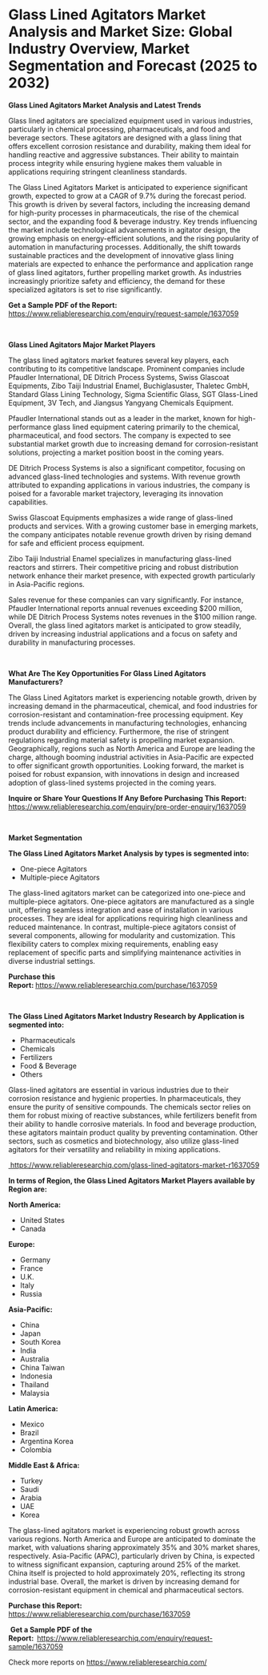 <p><h1>Glass Lined Agitators Market Analysis and Market Size: Global Industry Overview, Market Segmentation and Forecast (2025 to 2032)</h1></p><p><strong>Glass Lined Agitators Market Analysis and Latest Trends</strong></p>
<p><p>Glass lined agitators are specialized equipment used in various industries, particularly in chemical processing, pharmaceuticals, and food and beverage sectors. These agitators are designed with a glass lining that offers excellent corrosion resistance and durability, making them ideal for handling reactive and aggressive substances. Their ability to maintain process integrity while ensuring hygiene makes them valuable in applications requiring stringent cleanliness standards.</p><p>The Glass Lined Agitators Market is anticipated to experience significant growth, expected to grow at a CAGR of 9.7% during the forecast period. This growth is driven by several factors, including the increasing demand for high-purity processes in pharmaceuticals, the rise of the chemical sector, and the expanding food & beverage industry. Key trends influencing the market include technological advancements in agitator design, the growing emphasis on energy-efficient solutions, and the rising popularity of automation in manufacturing processes. Additionally, the shift towards sustainable practices and the development of innovative glass lining materials are expected to enhance the performance and application range of glass lined agitators, further propelling market growth. As industries increasingly prioritize safety and efficiency, the demand for these specialized agitators is set to rise significantly.</p></p>
<p><strong>Get a Sample PDF of the Report:&nbsp;</strong> <a href="https://www.reliableresearchiq.com/enquiry/request-sample/1637059?utm_campaign=1102&utm_medium=2&utm_source=Github&utm_content=ia&utm_term=17022025&utm_id=glass-lined-agitators">https://www.reliableresearchiq.com/enquiry/request-sample/1637059</a></p>
<p>&nbsp;</p>
<p><strong>Glass Lined Agitators Major Market Players</strong></p>
<p><p>The glass lined agitators market features several key players, each contributing to its competitive landscape. Prominent companies include Pfaudler International, DE Ditrich Process Systems, Swiss Glascoat Equipments, Zibo Taiji Industrial Enamel, Buchiglasuster, Thaletec GmbH, Standard Glass Lining Technology, Sigma Scientific Glass, SGT Glass-Lined Equipment, 3V Tech, and Jiangsus Yangyang Chemicals Equipment.</p><p>Pfaudler International stands out as a leader in the market, known for high-performance glass lined equipment catering primarily to the chemical, pharmaceutical, and food sectors. The company is expected to see substantial market growth due to increasing demand for corrosion-resistant solutions, projecting a market position boost in the coming years.</p><p>DE Ditrich Process Systems is also a significant competitor, focusing on advanced glass-lined technologies and systems. With revenue growth attributed to expanding applications in various industries, the company is poised for a favorable market trajectory, leveraging its innovation capabilities.</p><p>Swiss Glascoat Equipments emphasizes a wide range of glass-lined products and services. With a growing customer base in emerging markets, the company anticipates notable revenue growth driven by rising demand for safe and efficient process equipment.</p><p>Zibo Taiji Industrial Enamel specializes in manufacturing glass-lined reactors and stirrers. Their competitive pricing and robust distribution network enhance their market presence, with expected growth particularly in Asia-Pacific regions.</p><p>Sales revenue for these companies can vary significantly. For instance, Pfaudler International reports annual revenues exceeding $200 million, while DE Ditrich Process Systems notes revenues in the $100 million range. Overall, the glass lined agitators market is anticipated to grow steadily, driven by increasing industrial applications and a focus on safety and durability in manufacturing processes.</p></p>
<p>&nbsp;</p>
<p><strong>What Are The Key Opportunities For Glass Lined Agitators Manufacturers?</strong></p>
<p><p>The Glass Lined Agitators market is experiencing notable growth, driven by increasing demand in the pharmaceutical, chemical, and food industries for corrosion-resistant and contamination-free processing equipment. Key trends include advancements in manufacturing technologies, enhancing product durability and efficiency. Furthermore, the rise of stringent regulations regarding material safety is propelling market expansion. Geographically, regions such as North America and Europe are leading the charge, although booming industrial activities in Asia-Pacific are expected to offer significant growth opportunities. Looking forward, the market is poised for robust expansion, with innovations in design and increased adoption of glass-lined systems projected in the coming years.</p></p>
<p><strong>Inquire or Share Your Questions If Any Before Purchasing This Report:</strong> <a href="https://www.reliableresearchiq.com/enquiry/pre-order-enquiry/1637059?utm_campaign=1102&utm_medium=2&utm_source=Github&utm_content=ia&utm_term=17022025&utm_id=glass-lined-agitators">https://www.reliableresearchiq.com/enquiry/pre-order-enquiry/1637059</a></p>
<p>&nbsp;</p>
<p><strong>Market Segmentation</strong></p>
<p><strong>The Glass Lined Agitators Market Analysis by types is segmented into:</strong></p>
<p><ul><li>One-piece Agitators</li><li>Multiple-piece Agitators</li></ul></p>
<p><p>The glass-lined agitators market can be categorized into one-piece and multiple-piece agitators. One-piece agitators are manufactured as a single unit, offering seamless integration and ease of installation in various processes. They are ideal for applications requiring high cleanliness and reduced maintenance. In contrast, multiple-piece agitators consist of several components, allowing for modularity and customization. This flexibility caters to complex mixing requirements, enabling easy replacement of specific parts and simplifying maintenance activities in diverse industrial settings.</p></p>
<p><strong>Purchase this Report:&nbsp;</strong><a href="https://www.reliableresearchiq.com/purchase/1637059?utm_campaign=1102&utm_medium=2&utm_source=Github&utm_content=ia&utm_term=17022025&utm_id=glass-lined-agitators">https://www.reliableresearchiq.com/purchase/1637059</a></p>
<p>&nbsp;</p>
<p><strong>The Glass Lined Agitators Market Industry Research by Application is segmented into:</strong></p>
<p><ul><li>Pharmaceuticals</li><li>Chemicals</li><li>Fertilizers</li><li>Food & Beverage</li><li>Others</li></ul></p>
<p><p>Glass-lined agitators are essential in various industries due to their corrosion resistance and hygienic properties. In pharmaceuticals, they ensure the purity of sensitive compounds. The chemicals sector relies on them for robust mixing of reactive substances, while fertilizers benefit from their ability to handle corrosive materials. In food and beverage production, these agitators maintain product quality by preventing contamination. Other sectors, such as cosmetics and biotechnology, also utilize glass-lined agitators for their versatility and reliability in mixing applications.</p></p>
<p><a href="https://www.reliableresearchiq.com/glass-lined-agitators-market-r1637059?utm_campaign=1102&utm_medium=2&utm_source=Github&utm_content=ia&utm_term=17022025&utm_id=glass-lined-agitators">&nbsp;https://www.reliableresearchiq.com/glass-lined-agitators-market-r1637059</a></p>
<p><strong>In terms of Region, the Glass Lined Agitators Market Players available by Region are:</strong></p>
<p>
    <p> <strong> North America: </strong>
        <ul>
            <li>United States</li>
            <li>Canada</li>
        </ul>
        </p> 
    <p> <strong> Europe: </strong>
        <ul>
            <li>Germany</li>
            <li>France</li>
            <li>U.K.</li>
            <li>Italy</li>
            <li>Russia</li>
        </ul>
        </p> 
    <p> <strong> Asia-Pacific: </strong>
        <ul>
            <li>China</li>
            <li>Japan</li>
            <li>South Korea</li>
            <li>India</li>
            <li>Australia</li>
            <li>China Taiwan</li>
            <li>Indonesia</li>
            <li>Thailand</li>
            <li>Malaysia</li>
        </ul>
        </p> 
    <p> <strong> Latin America: </strong>
        <ul>
            <li>Mexico</li>
            <li>Brazil</li>
            <li>Argentina Korea</li>
            <li>Colombia</li>
        </ul>
        </p> 
    <p> <strong> Middle East & Africa: </strong>
        <ul>
            <li>Turkey</li>
            <li>Saudi</li>
            <li>Arabia</li>
            <li>UAE</li>
            <li>Korea</li>
        </ul>
    </p>
    </p>
<p><p>The glass-lined agitators market is experiencing robust growth across various regions. North America and Europe are anticipated to dominate the market, with valuations sharing approximately 35% and 30% market shares, respectively. Asia-Pacific (APAC), particularly driven by China, is expected to witness significant expansion, capturing around 25% of the market. China itself is projected to hold approximately 20%, reflecting its strong industrial base. Overall, the market is driven by increasing demand for corrosion-resistant equipment in chemical and pharmaceutical sectors.</p></p>
<p><strong>Purchase this Report: </strong><a href="https://www.reliableresearchiq.com/purchase/1637059?utm_campaign=1102&utm_medium=2&utm_source=Github&utm_content=ia&utm_term=17022025&utm_id=glass-lined-agitators">https://www.reliableresearchiq.com/purchase/1637059</a></p>
<p>&nbsp;<strong>Get a Sample PDF of the Report:&nbsp;&nbsp;</strong><a href="https://www.reliableresearchiq.com/enquiry/request-sample/1637059?utm_campaign=1102&utm_medium=2&utm_source=Github&utm_content=ia&utm_term=17022025&utm_id=glass-lined-agitators">https://www.reliableresearchiq.com/enquiry/request-sample/1637059</a></p>
<p><strong></strong></p>
<p>Check more reports on <a href="https://www.reliableresearchiq.com/?utm_campaign=1102&utm_medium=2&utm_source=Github&utm_content=ia&utm_term=17022025&utm_id=glass-lined-agitators">https://www.reliableresearchiq.com/</a></p>